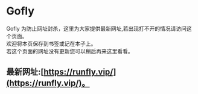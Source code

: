 # Gofly
Gofly
为防止网址封杀，这里为大家提供最新网址,若出现打不开的情况请访问这个页面。</br>
欢迎将本页保存到书签或记在本子上。</br>
若这个页面的网址没有更新您可以稍后再来这里看看。</br>
## 最新网址:[https://runfly.vip/](https://runfly.vip/)。
